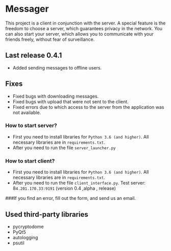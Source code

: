 # Messager

This project is a client in conjunction with the server.
A special feature is the freedom to choose a server, which guarantees privacy in the network. You can also start your server, which allows you to communicate with your friends freely, without fear of surveillance.

## Last release 0.4.1

- Added sending messages to offline users.

## Fixes

- Fixed bugs with downloading messages.
- Fixed bugs with upload that were not sent to the client.
- Fixed errors due to which access to the server from the application was not available.

### How to start server?

- First you need to install libraries for ```Python 3.6 (and higher)```. All necessary libraries are in ```requirements.txt```.
- After you need to run the file ```server_launcher.py```

### How to start client?

- First you need to install libraries for ```Python 3.6 (and higher)```. All necessary libraries are in ```requirements.txt```.
- After you need to run the file ```client_interface.py```. Test server: 8```4.201.170.33:9191``` (version 0.4 ,alpha , release)

###If you find an error, fill out the form, and send us an email.

## Used third-party libraries

- pycryptodome
- PyQt5
- autologging
- psutil